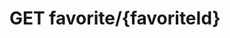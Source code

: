 #  GET favorite/{favoriteId}

<api-endpoint openapi-path="../../api/backend_flashpomo-openapi.yaml" method="GET" endpoint="/favorite/{favoriteId}"/>
